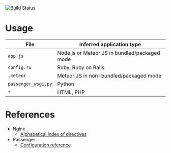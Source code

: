 [![Build Status](https://travis-ci.org/cs50/server.svg?branch=master)](https://travis-ci.org/cs50/server)

# Usage

|File|Inferred application type
|----|-------------------------
|`app.js`|Node.js or Meteor JS in bundled/packaged mode
|`config.ru`|Ruby, Ruby on Rails
|`.meteor`|Meteor JS in non-bundled/packaged mode
|`passenger_wsgi.py`|Python
|`*`|HTML, PHP

# References

* Nginx
  * [Alphabetical index of directives](http://nginx.org/en/docs/dirindex.html)
* Passenger
  * [Configuration reference](https://www.phusionpassenger.com/library/config/standalone/reference/)
